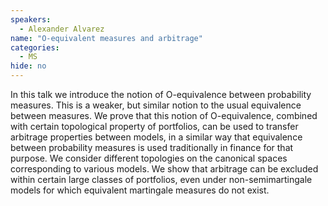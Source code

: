```yaml
---
speakers:
  - Alexander Alvarez
name: "O-equivalent measures and arbitrage"
categories:
  - MS
hide: no
---
```

In this talk we introduce the notion of O-equivalence between probability measures. This is a weaker, but similar notion to the usual equivalence between measures. We prove that this notion of O-equivalence, combined with certain topological property of portfolios, can be used to transfer arbitrage properties between models, in a similar way that equivalence between probability measures is used traditionally in finance for that purpose. We consider different topologies on the canonical spaces corresponding to various models. We show that arbitrage can be excluded within certain large classes of portfolios, even under non-semimartingale models for which equivalent martingale measures do not exist.

